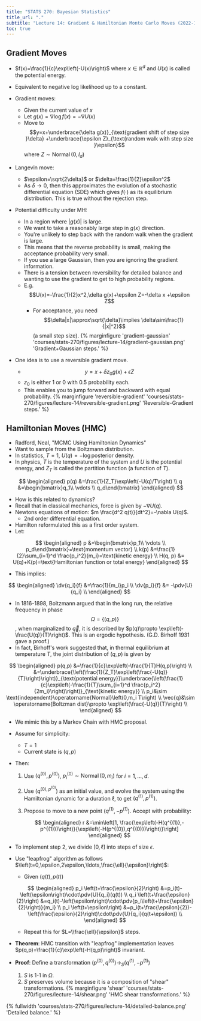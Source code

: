 ```yaml
---
title: "STATS 270: Bayesian Statistics"
title_url: "."
subtitle: "Lecture 14: Gradient & Hamiltonian Monte Carlo Moves (2022-11-15)"
toc: true
---
```


$$
\newcommand{\op}{\operatorname}
\newcommand{\var}[1]{\op{var}\left[#1\right]}
\newcommand{\sd}[1]{\op{sd}\left[#1\right]}
\newcommand{\cov}[2]{\op{cov}\left[#1, #2\right]}
$$

## Gradient Moves

- $f(x)=\frac{1}{c}\exp\left(-U(x)\right)$ where $x\in \mathbb{R}^d$ and $U(x)$
  is called the potential energy.
- Equivalent to negative log likelihood up to a constant.
- Gradient moves:
  - Given the current value of $x$
  - Let $g(x)=\nabla\log f(x)=-\nabla U(x)$
  - Move to $$y=x+\underbrace{\delta g(x)}_{\text{gradient shift of step size
  }\delta} +\underbrace{\epsilon Z}_{\text{random walk with step size
  }\epsilon}$$ where $Z\sim \operatorname{Normal}\left(0,I_d\right)$
- Langevin move:
  - $\epsilon=\sqrt{2\delta}$ or $\delta=\frac{1}{2}\epsilon^2$
  - As $\delta\to 0$, then this approximates the evolution of a stochastic
    differential equation (SDE) which gives $f(\cdot)$ as its equilibrium
    distribution. This is true without the rejection step.
- Potential difficulty under MH:

  - In a region where $|g(x)|$ is large.
  - We want to take a reasonably large step in $g(x)$ direction.
  - You're unlikely to step back with the random walk when the gradient is
    large.
  - This means that the reverse probability is small, making the acceptance
    probability very small.
  - If you use a large Gaussian, then you are ignoring the gradient information.
  - There is a tension between reversibility for detailed balance and wanting to
    use the gradient to get to high probability regions.
  - E.g. $$U(x)=-\frac{1}{2}x^2,\delta g(x)+\epsilon Z=-\delta x +\epsilon Z$$
    - For acceptance, you need $$\delta|x|\approx\sqrt{\delta}\implies
    \delta\sim\frac{1}{|x|^2}$$ (a small step size).
      {% marginfigure 'gradient-gaussian' 'courses/stats-270/figures/lecture-14/gradient-gaussian.png' 'Gradient+Gaussian steps.' %}

- One idea is to use a reversible gradient move.
  - $$y=x+\delta z_0 g(x)+\epsilon Z$$
  - $z_0$ is either 1 or 0 with $0.5$ probability each.
  - This enables you to jump forward and backward with equal probability.
    {% marginfigure 'reversible-gradient' 'courses/stats-270/figures/lecture-14/reversible-gradient.png' 'Reversible-Gradient steps.' %}

## Hamiltonian Moves (HMC)

- Radford, Neal, "MCMC Using Hamiltonian Dynamics"
- Want to sample from the Boltzmann distribution.
- In statistics, $T=1$, $U(q)=-\log$posterior density.
- In physics, $T$ is the temperature of the system and $U$ is the potential
  energy, and $Z_T$ is called the partition function (a function of $T$).

$$
\begin{aligned}
p(q)
&=\frac{1}{Z_T}\exp\left(-U(q)/T\right) \\
q
&=\begin{bmatrix}q_1\\ \vdots \\ q_d\end{bmatrix}
\end{aligned}
$$

- How is this related to dynamics?
- Recall that in classical mechanics, force is given by $-\nabla U(q)$.
- Newtons equations of motion: $m \frac{d^2 q(t)}{dt^2}=-\nabla U(q)$.
  - 2nd order differential equation.
- Hamilton reformulated this as a first order system.
- Let:

$$
\begin{aligned}
p
&=\begin{bmatrix}p_1\\ \vdots \\ p_d\end{bmatrix}=\text{momentum vector} \\
k(p)
&=\frac{1}{2}\sum_{i=1}^d \frac{p_i^2}{m_i}=\text{kinetic energy} \\
H(q, p)
&= U(q)+K(p)=\text{Hamiltonian function or total energy}
\end{aligned}
$$

- This implies:

$$
\begin{aligned}
\dv{q_i}{f}
&=\frac{1}{m_i}p_i \\
\dv{p_i}{f}
&= -\pdv{U}{q_i} \\
\end{aligned}
$$

- In 1816-1898, Boltzmann argued that in the long run, the relative frequency in
  phase $$\Omega=\{(q,p)\}$$, when marginalized to $\vec{q}$, it is described by
  $p(q)\propto \exp\left(-\frac{U(q)}{T}\right)$. This is an ergodic hypothesis.
  (G.D. Birhoff 1931 gave a proof.)
- In fact, Birhoff's work suggested that, in thermal equilibrium at temperature
  $T$, the joint distribution of $(q, p)$ is given by

$$
\begin{aligned}
p(q,p)
&=\frac{1}{c}\exp\left(-\frac{1}{T}H(q,p)\right) \\
&=\underbrace{\left(\frac{1}{Z_T}\exp\left(\frac{-U(q)}{T}\right)\right)}_{\text{potential energy}}\underbrace{\left(\frac{1}{c}\exp\left(-\frac{1}{T}\sum_{i=1}^d \frac{p_i^2}{2m_i}\right)\right)}_{\text{kinetic energy}} \\
p_i&\sim \text{independent}\operatorname{Normal}\left(0,m_i T\right) \\
\vec{q}&\sim \operatorname{Boltzman dist}\propto \exp\left(\frac{-U(q)}{T}\right) \\
\end{aligned}
$$

- We mimic this by a Markov Chain with HMC proposal.
- Assume for simplicity:
  - $T=1$
  - Current state is $(q, p)$
- Then:

  1. Use $(q^{(0)}, p^{(0)})$, $p_i^{(0)}\sim
     \operatorname{Normal}\left(0,m_i\right)$ for $i=1,\ldots,d$.
  2. Use $(q^{(0), p^{(0)}})$ as an initial value, and evolve the system using
     the Hamiltonian dynamic for a duration $\ell$, to get $(q^{(1)},p^{(1)})$.
  3. Propose to move to a new point $(q^{(1)},-p^{(1)})$. Accept with
     probability:

     $$
     \begin{aligned}
      r
     &=\min\left[1,
     \frac{\exp\left(-H(q^{(1)},-p^{(1)})\right)}{\exp\left(-H(p^{(0)},q^{(0)})\right)}\right]
     \end{aligned}
     $$

- To implement step 2, we divide $[0, \ell]$ into steps of size $\epsilon$.
- Use "leapfrog" algorithm as follows
  $\left(t=0,\epsilon,2\epsilon,\ldots,\frac{\ell}{\epsilon}\right)$:

  - Given $(q(t),p(t))$

  $$
  \begin{aligned}
  p_i \left(t+\frac{\epsilon}{2}\right)
  &=p_i(t)-\left(\epsilon\right)\cdot\pdv{U}{q_i}(q(t)) \\
  q_i \left(t+\frac{\epsilon}{2}\right)
  &=q_i(t)-\left(\epsilon\right)\cdot\pdv{p_i\left(t+\frac{\epsilon}{2}\right)}{m_i} \\
  p_i \left(t+\epsilon\right)
  &=p_i(t+\frac{\epsilon}{2})-\left(\frac{\epsilon}{2}\right)\cdot\pdv{U}{q_i}(q(t+\epsilon)) \\
  \end{aligned}
  $$

  - Repeat this for $L=\\frac{\ell}{\epsilon}$ steps.

- **Theorem**: HMC transition with "leapfrog" implementation leaves
  $p(q,p)=\frac{1}{c}\exp\left(-H(q,p)\right)$ invariant.
- **Proof**: Define a transformation $(p^{(0)},q^{(0)})\to_S(q^{(1)},-p^{(1)})$
  1. $S$ is 1-1 in $\Omega$.
  2. $S$ preserves volume because it is a composition of "shear"
     transformations.
     {% marginfigure 'shear' 'courses/stats-270/figures/lecture-14/shear.png' 'HMC shear transformations.' %}

{% fullwidth 'courses/stats-270/figures/lecture-14/detailed-balance.png'
'Detailed balance.' %}
